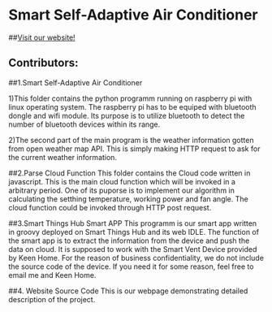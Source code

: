 # Smart Self-Adaptive Air Conditioner

##[Visit our website!](https://smartac.parseapp.com)
## Contributors:
##1.Smart Self-Adaptive Air Conditioner

1)This folder contains the python programm running on raspberry pi with linux operating system. The raspberry pi has to be equiped with bluetooth dongle and wifi module. Its purpose is to utilize bluetooth to detect the number of bluetooth devices within its range.

2)The second part of the main program is the weather information gotten from open weather map API. This is simply making HTTP request to ask for the current weather information.

##2.Parse Cloud Function
This folder contains the Cloud code written in javascript.
This is the main cloud function which will be invoked in a arbitrary period. One of its puporse is to implement our algorithm in calculating the setthing temperature, working power and fan angle. The cloud function could be invoked through HTTP post request.

##3.Smart Things Hub Smart APP
This programm is our smart app written in groovy deployed on Smart Things Hub and its web IDLE. The function of the smart app is to extract the information from the device and push the data on cloud. 
It is supposed to work with the Smart Vent Device provided by Keen Home. For the reason of business confidentiality, we do not include the source code of the device. If you need it for some reason, feel free to email me and Keen Home.

##4. Website Source Code
This is our webpage demonstrating detailed description of the project.
